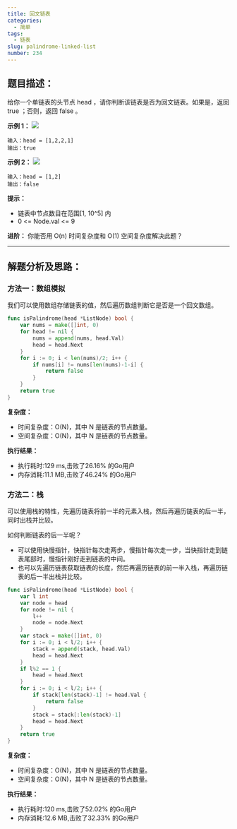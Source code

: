 ```yaml
---
title: 回文链表
categories:
  - 简单
tags:
  - 链表
slug: palindrome-linked-list
number: 234
---
```


## 题目描述：

给你一个单链表的头节点 head ，请你判断该链表是否为回文链表。如果是，返回 true ；否则，返回 false 。

**示例 1：**
![](/img/leetcode/234回文链表/pal1linked-list.jpg)
```
输入：head = [1,2,2,1]
输出：true
```

**示例 2：**
![](/img/leetcode/234回文链表/pal2linked-list.jpg)
```
输入：head = [1,2] 
输出：false
```

**提示：**
- 链表中节点数目在范围[1, 10^5] 内
- 0 <= Node.val <= 9

**进阶：** 你能否用 O(n) 时间复杂度和 O(1) 空间复杂度解决此题？

---
## 解题分析及思路：

### 方法一：数组模拟

我们可以使用数组存储链表的值，然后遍历数组判断它是否是一个回文数组。

```go
func isPalindrome(head *ListNode) bool {
	var nums = make([]int, 0)
	for head != nil {
		nums = append(nums, head.Val)
		head = head.Next
	}
	for i := 0; i < len(nums)/2; i++ {
		if nums[i] != nums[len(nums)-1-i] {
			return false
		}
	}
	return true
}
```

**复杂度：**

- 时间复杂度：O(N)，其中 N 是链表的节点数量。
- 空间复杂度：O(N)，其中 N 是链表的节点数量。

**执行结果：**

- 执行耗时:129 ms,击败了26.16% 的Go用户
- 内存消耗:11.1 MB,击败了46.24% 的Go用户


### 方法二：栈

可以使用栈的特性，先遍历链表将前一半的元素入栈，然后再遍历链表的后一半，同时出栈并比较。

如何判断链表的后一半呢？
- 可以使用快慢指针，快指针每次走两步，慢指针每次走一步，当快指针走到链表尾部时，慢指针刚好走到链表的中间。
- 也可以先遍历链表获取链表的长度，然后再遍历链表的前一半入栈，再遍历链表的后一半出栈并比较。


```go
func isPalindrome(head *ListNode) bool {
	var l int
	var node = head
	for node != nil {
		l++
		node = node.Next
	}
	var stack = make([]int, 0)
	for i := 0; i < l/2; i++ {
		stack = append(stack, head.Val)
		head = head.Next
	}
	if l%2 == 1 {
		head = head.Next
	}
	for i := 0; i < l/2; i++ {
		if stack[len(stack)-1] != head.Val {
			return false
		}
		stack = stack[:len(stack)-1]
		head = head.Next
	}
	return true
}
```

**复杂度：**

- 时间复杂度：O(N)，其中 N 是链表的节点数量。
- 空间复杂度：O(N)，其中 N 是链表的节点数量。

**执行结果：**

- 执行耗时:120 ms,击败了52.02% 的Go用户
- 内存消耗:12.6 MB,击败了32.33% 的Go用户
